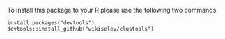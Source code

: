 To install this package to your R please use the following two commands:

```{R}
install.packages("devtools")
devtools::install_github("wikiselev/clustools")
```
